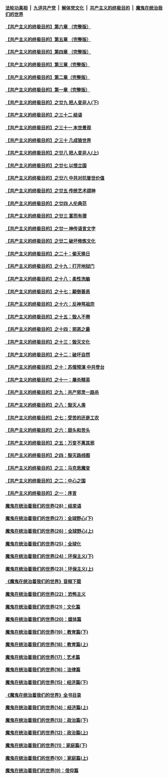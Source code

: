 ####  [法轮功真相](../../../../basic/blob/master/README.md?t=06151031) &nbsp;|&nbsp; [九评共产党](../../../../9ping.md/blob/master/README.md?t=06151031) &nbsp;|&nbsp; [解体党文化](../../../../jtdwh.md/blob/master/README.md?t=06151031)  &nbsp;|&nbsp; [共产主义的终极目的](../../../../gczydzjmd.md/blob/master/README.md?t=06151031) &nbsp;|&nbsp; [魔鬼在统治我们的世界](../../../../mgztzwmdsj.md/blob/master/README.md?t=06151031) 

#### [【共产主义的终极目的】第六章 （完整版）](../pages/nsc422/n11428913.md?t=06151031) 

#### [【共产主义的终极目的】第五章 （完整版）](../pages/nsc422/n11428912.md?t=06151031) 

#### [【共产主义的终极目的】第四章 （完整版）](../pages/nsc422/n11428907.md?t=06151031) 

#### [【共产主义的终极目的】第三章（完整版）](../pages/nsc422/n11428848.md?t=06151031) 

#### [【共产主义的终极目的】第二章（完整版）](../pages/nsc422/n11428831.md?t=06151031) 

#### [【共产主义的终极目的】第一章（完整版）](../pages/nsc422/n11417651.md?t=06151031) 

#### [【共产主义的终极目的】之廿九 把人变非人(下)](../pages/nsc422/n11344140.md?t=06151031) 

#### [【共产主义的终极目的】之三十二 结语](../pages/nsc422/n11360535.md?t=06151031) 

#### [【共产主义的终极目的】之三十一 末世景观](../pages/nsc422/n11351129.md?t=06151031) 

#### [【共产主义的终极目的】之三十 几成狼世界](../pages/nsc422/n11348280.md?t=06151031) 

#### [【共产主义的终极目的】之廿八 把人变非人(上)](../pages/nsc422/n11340492.md?t=06151031) 

#### [【共产主义的终极目的】之廿七 以恨立国](../pages/nsc422/n11336944.md?t=06151031) 

#### [【共产主义的终极目的】之廿六 中共对抗普世价值](../pages/nsc422/n11324785.md?t=06151031) 

#### [【共产主义的终极目的】之廿五 传统艺术颂神](../pages/nsc422/n11296396.md?t=06151031) 

#### [【共产主义的终极目的】之廿四 人伦典范](../pages/nsc422/n11296397.md?t=06151031) 

#### [【共产主义的终极目的】之廿三 富而有德](../pages/nsc422/n11283598.md?t=06151031) 

#### [【共产主义的终极目的】之廿一 神传语言文字](../pages/nsc422/n11263265.md?t=06151031) 

#### [【共产主义的终极目的】之廿二 破坏修炼文化](../pages/nsc422/n11245728.md?t=06151031) 

#### [【共产主义的终极目的】之二十：偷天换日](../pages/nsc422/n11238846.md?t=06151031) 

#### [【共产主义的终极目的】之十九：打开地狱门](../pages/nsc422/n11206376.md?t=06151031) 

#### [【共产主义的终极目的】之十八：柔性洗脑](../pages/nsc422/n11199994.md?t=06151031) 

#### [【共产主义的终极目的】之十七：颠倒善恶](../pages/nsc422/n11179782.md?t=06151031) 

#### [【共产主义的终极目的】之十六：反神骂祖宗](../pages/nsc422/n11166798.md?t=06151031) 

#### [【共产主义的终极目的】之十五：毁人不倦](../pages/nsc422/n11166792.md?t=06151031) 

#### [【共产主义的终极目的】之十四：邪恶之最](../pages/nsc422/n11150249.md?t=06151031) 

#### [【共产主义的终极目的】之十三：毁灭文化](../pages/nsc422/n11135227.md?t=06151031) 

#### [【共产主义的终极目的】之十二：破坏自然](../pages/nsc422/n11135214.md?t=06151031) 

#### [【共产主义的终极目的】之十：苏俄预演 中共登台](../pages/nsc422/n11118424.md?t=06151031) 

#### [【共产主义的终极目的】之十一：屠杀精英](../pages/nsc422/n11118442.md?t=06151031) 

#### [【共产主义的终极目的】之九：共产邪灵一路杀](../pages/nsc422/n11114139.md?t=06151031) 

#### [【共产主义的终极目的】之八：毁灭人类](../pages/nsc422/n11108503.md?t=06151031) 

#### [【共产主义的终极目的】之七：受苦的还是工农](../pages/nsc422/n11101809.md?t=06151031) 

#### [【共产主义的终极目的】之六：甜头和苦头](../pages/nsc422/n11096971.md?t=06151031) 

#### [【共产主义的终极目的】之五：万变不离其邪](../pages/nsc422/n11091285.md?t=06151031) 

#### [【共产主义的终极目的】之四：毁灭路线图](../pages/nsc422/n11086284.md?t=06151031) 

#### [【共产主义的终极目的】之三：马克思魔变](../pages/nsc422/n11061941.md?t=06151031) 

#### [【共产主义的终极目的】之二：中心之国](../pages/nsc422/n11047728.md?t=06151031) 

#### [【共产主义的终极目的】之一：序言](../pages/nsc422/n11086077.md?t=06151031) 

#### [魔鬼在统治着我们的世界(28)：结束语](../pages/nsc422/n10936246.md?t=06151031) 

#### [魔鬼在统治着我们的世界(27)：全球野心(下)](../pages/nsc422/n10928319.md?t=06151031) 

#### [魔鬼在统治着我们的世界(26)：全球野心(上)](../pages/nsc422/n10900318.md?t=06151031) 

#### [魔鬼在统治着我们的世界(25)：全球化](../pages/nsc422/n10788205.md?t=06151031) 

#### [魔鬼在统治着我们的世界(24)：环保主义(下)](../pages/nsc422/n10695307.md?t=06151031) 

#### [魔鬼在统治着我们的世界(23)：环保主义(上)](../pages/nsc422/n10688613.md?t=06151031) 

#### [《魔鬼在统治着我们的世界》音频下载](../pages/nsc422/n10635553.md?t=06151031) 

#### [魔鬼在统治着我们的世界(22)：恐怖主义](../pages/nsc422/n10614727.md?t=06151031) 

#### [魔鬼在统治着我们的世界(21)：文化篇](../pages/nsc422/n10597706.md?t=06151031) 

#### [魔鬼在统治着我们的世界(20)：媒体篇](../pages/nsc422/n10586579.md?t=06151031) 

#### [魔鬼在统治着我们的世界(19)：教育篇(下)](../pages/nsc422/n10564808.md?t=06151031) 

#### [魔鬼在统治着我们的世界(18)：教育篇(上)](../pages/nsc422/n10526970.md?t=06151031) 

#### [魔鬼在统治着我们的世界(17)：艺术篇](../pages/nsc422/n10499093.md?t=06151031) 

#### [魔鬼在统治着我们的世界(16)：法律篇](../pages/nsc422/n10485969.md?t=06151031) 

#### [魔鬼在统治着我们的世界(15)：经济篇(下)](../pages/nsc422/n10469975.md?t=06151031) 

#### [《魔鬼在统治着我们的世界》全书目录](../pages/nsc422/n10464261.md?t=06151031) 

#### [魔鬼在统治着我们的世界(14)：经济篇(上)](../pages/nsc422/n10457370.md?t=06151031) 

#### [魔鬼在统治着我们的世界(13)：政治篇(下)](../pages/nsc422/n10448270.md?t=06151031) 

#### [魔鬼在统治着我们的世界(12)：政治篇(上)](../pages/nsc422/n10444576.md?t=06151031) 

#### [魔鬼在统治着我们的世界(11)：家庭篇(下)](../pages/nsc422/n10440961.md?t=06151031) 

#### [魔鬼在统治着我们的世界(10)：家庭篇(上)](../pages/nsc422/n10435448.md?t=06151031) 

#### [魔鬼在统治着我们的世界(9)：信仰篇](../pages/nsc422/n10432159.md?t=06151031) 

